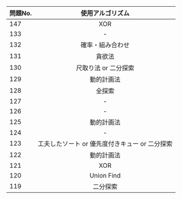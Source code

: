 |問題No.|使用アルゴリズム|
|---|:---:|
|147|XOR|
|133|-|
|132|確率・組み合わせ|
|131|貪欲法|
|130|尺取り法 or 二分探索|
|129|動的計画法|
|128|全探索|
|127|-|
|126|-|
|125|動的計画法|
|124|-|
|123|工夫したソート or 優先度付きキュー or 二分探索|
|122|動的計画法|
|121|XOR|
|120|Union Find|
|119|二分探索|
